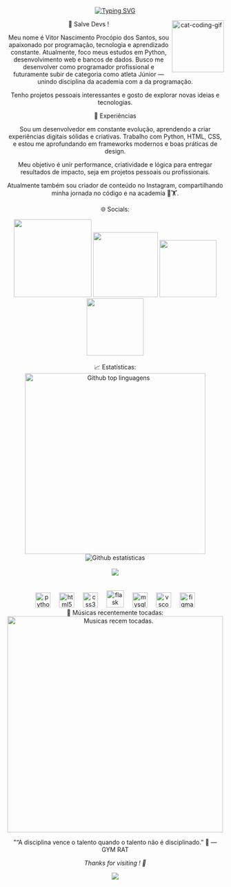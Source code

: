 <div align="center">

<a href="https://git.io/typing-svg"><img src="https://readme-typing-svg.demolab.com?font=Fira+Code&weight=600&size=25&pause=1000&color=8A2BE2&background=FF56FF00&center=true&width=435&lines=Desenvolvedor+Python+|+Tech+Enthusiast" alt="Typing SVG" /></a>

👋 Salve Devs !
<img align="right" alt="cat-coding-gif" src="https://media.giphy.com/media/JIX9t2j0ZTN9S/giphy.gif" width="120" />

Meu nome é Vitor Nascimento Procópio dos Santos, sou apaixonado por programação, tecnologia e aprendizado constante.
Atualmente, foco meus estudos em Python, desenvolvimento web e bancos de dados.
Busco me desenvolver como programador profissional e futuramente subir de categoria como atleta Júnior — unindo disciplina da academia com a da programação.

Tenho projetos pessoais interessantes e gosto de explorar novas ideias e tecnologias.

🚀 Experiências

Sou um desenvolvedor em constante evolução, aprendendo a criar experiências digitais sólidas e criativas.
Trabalho com Python, HTML, CSS, e estou me aprofundando em frameworks modernos e boas práticas de design.

Meu objetivo é unir performance, criatividade e lógica para entregar resultados de impacto, seja em projetos pessoais ou profissionais.

Atualmente também sou criador de conteúdo no Instagram, compartilhando minha jornada no código e na academia 🐀🏋️.

🌐 Socials:
<br> <div align="center"> <a href="https://www.instagram.com/vitor.proc7/" target="_blank"><img src="https://img.shields.io/badge/-Instagram-%23E4405F?style=for-the-badge&logo=instagram&logoColor=white" width = "180"></a> <a href="https://discord.gg/" target="_blank"><img src="https://img.shields.io/badge/Discord-7289DA?style=for-the-badge&logo=discord&logoColor=white" width = "150"></a> <a href="mailto:vitorprocopio.dev@gmail.com"><img src="https://img.shields.io/badge/-Gmail-%23333?style=for-the-badge&logo=gmail&logoColor=white" width = "132"></a> <a href="https://www.linkedin.com/in/vitor-proc%C3%B3pio-237672388/" target="_blank"><img src="https://img.shields.io/badge/-LinkedIn-%230077B5?style=for-the-badge&logo=linkedin&logoColor=white" width = "132"></a> </div> <br>
📈 Estatísticas:
<br> <div align="center"> <img src="https://github-readme-stats.vercel.app/api/top-langs/?username=vitorprocopio7&layout=compact&langs_count=20&theme=neon" width="418" alt="Github top linguagens"/> <img src="https://github-readme-streak-stats.herokuapp.com/?user=vitorprocopio7&theme=neon" alt="Github estatísticas"/> <br><br> <img src="http://github-profile-summary-cards.vercel.app/api/cards/profile-details?username=vitorprocopio7&theme=2077"/> </div> <br><br> <div align="center"> <img src="https://cdn.jsdelivr.net/gh/devicons/devicon/icons/python/python-original.svg" height="35" alt="python logo" /> <img width="12" /> <img src="https://cdn.jsdelivr.net/gh/devicons/devicon/icons/html5/html5-original.svg" height="35" alt="html5 logo" /> <img width="12" /> <img src="https://cdn.jsdelivr.net/gh/devicons/devicon/icons/css3/css3-original.svg" height="35" alt="css3 logo" /> <img width="12" /> <img src="https://skillicons.dev/icons?i=flask" height="40" alt="flask logo" /> <img width="12" /> <img src="https://cdn.jsdelivr.net/gh/devicons/devicon/icons/mysql/mysql-original.svg" height="35" alt="mysql logo" /> <img width="12" /> <img src="https://cdn.jsdelivr.net/gh/devicons/devicon/icons/vscode/vscode-original.svg" height="35" alt="vscode logo" /> <img width="12" /> <img src="https://cdn.jsdelivr.net/gh/devicons/devicon/icons/figma/figma-original.svg" height="35" alt="figma logo" /> </div>
🎵 Músicas recentemente tocadas:
<br> <div align="center"> <a href="https://open.spotify.com/user/31i7adgbfg7qllwzvr7g57i6twv4"> <img src="https://spotify-recently-played-readme.vercel.app/api?user=31i7adgbfg7qllwzvr7g57i6twv4&count=2&unique=false" alt="Musicas recem tocadas." width="500"/> </a> </div>
<div align="center" width="100" height="100">

"“A disciplina vence o talento quando o talento não é disciplinado.” 🐀
— GYM RAT

</div>
<p align="center"><i> Thanks for visiting ! 🖖 </i></p> <div align="center"> <img src="https://visitor-badge.laobi.icu/badge?page_id=vitorprocopio7.vitorprocopio7&left_color=light&right_color=cornflowerblue" /> </div>

</div>
